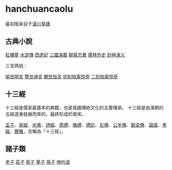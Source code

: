 # hanchuancaolu

最初版来自于[漢川草廬](http://www.xn--5rtnx620bw5s.tw/)

## 古典小說

[紅樓夢](https://github.com/xp44mm/hanchuancaolu/tree/master/紅樓夢)
[水滸傳](https://github.com/xp44mm/hanchuancaolu/tree/master/水滸傳)
[西遊記](https://github.com/xp44mm/hanchuancaolu/tree/master/西遊記)
[三國演義](https://github.com/xp44mm/hanchuancaolu/tree/master/三國演義)
[聊齋志異](https://github.com/xp44mm/hanchuancaolu/tree/master/聊齋志異)
[儒林外史](https://github.com/xp44mm/hanchuancaolu/tree/master/儒林外史)
[封神演义](https://github.com/xp44mm/hanchuancaolu/tree/master/封神演义)

三言两拍：

[喻世明言](https://github.com/xp44mm/hanchuancaolu/tree/master/喻世明言)
[警世通言](https://github.com/xp44mm/hanchuancaolu/tree/master/警世通言)
[醒世恒言](https://github.com/xp44mm/hanchuancaolu/tree/master/醒世恒言)
[初刻拍案惊奇](https://github.com/xp44mm/hanchuancaolu/tree/master/初刻拍案惊奇)
[二刻拍案惊奇](https://github.com/xp44mm/hanchuancaolu/tree/master/二刻拍案惊奇)

## 十三經

十三經是儒家最基本的典籍，也是我國傳統文化的主要傳承。 十三經是由漢朝的五經逐漸發展而來的，最終形成於南宋。

[孟子](https://github.com/xp44mm/hanchuancaolu/tree/master/孟子)、[易經](https://github.com/xp44mm/hanchuancaolu/tree/master/易經)、[尚書](https://github.com/xp44mm/hanchuancaolu/tree/master/尚書)、[詩經](https://github.com/xp44mm/hanchuancaolu/tree/master/詩經)、[周禮](https://github.com/xp44mm/hanchuancaolu/tree/master/周禮)、[儀禮](https://github.com/xp44mm/hanchuancaolu/tree/master/儀禮)、[禮記](https://github.com/xp44mm/hanchuancaolu/tree/master/禮記)、[左傳](https://github.com/xp44mm/hanchuancaolu/tree/master/左傳)、[公羊傳](https://github.com/xp44mm/hanchuancaolu/tree/master/公羊傳)、[穀梁傳](https://github.com/xp44mm/hanchuancaolu/tree/master/穀梁傳)、[論語](https://github.com/xp44mm/hanchuancaolu/tree/master/論語)、[孝經](https://github.com/xp44mm/hanchuancaolu/tree/master/孝經)、[爾雅](https://github.com/xp44mm/hanchuancaolu/tree/master/爾雅)，合稱為「十三經」。 

## 諸子類

[老子](https://github.com/xp44mm/hanchuancaolu/tree/master/老子)
[莊子](https://github.com/xp44mm/hanchuancaolu/tree/master/莊子)
[荀子](https://github.com/xp44mm/hanchuancaolu/tree/master/荀子)
[墨子](https://github.com/xp44mm/hanchuancaolu/tree/master/墨子)
[孫子](https://github.com/xp44mm/hanchuancaolu/tree/master/孫子)
[呻吟语](https://github.com/xp44mm/hanchuancaolu/tree/master/呻吟语)

